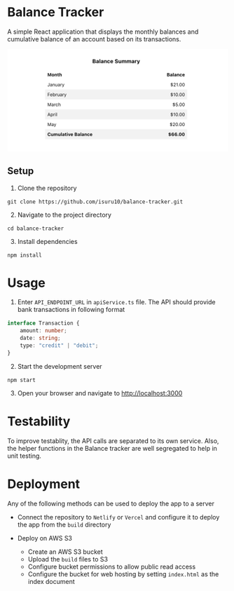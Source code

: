 # Balance Tracker

A simple React application that displays the monthly balances and cumulative balance of an account based on its transactions.

![Balance Tracker](/public/balance-tracker.jpg "Balance Tracker")

## Setup

1. Clone the repository

```shell
git clone https://github.com/isuru10/balance-tracker.git
```

2. Navigate to the project directory

```shell
cd balance-tracker
```

3. Install dependencies

```shell
npm install
```

# Usage

1. Enter `API_ENDPOINT_URL` in `apiService.ts` file. The API should provide bank transactions in following format

```typescript
interface Transaction {
	amount: number;
	date: string;
	type: "credit" | "debit";
}
```

2. Start the development server

```shell
npm start
```

3. Open your browser and navigate to [http://localhost:3000](http://localhost:3000)

# Testability

To improve testablity, the API calls are separated to its own service. Also, the helper functions in the Balance tracker are well segregated to help in unit testing.

# Deployment

Any of the following methods can be used to deploy the app to a server

- Connect the repository to `Netlify` or `Vercel` and configure it to deploy the app from the `build` directory

- Deploy on AWS S3
  - Create an AWS S3 bucket
  - Upload the `build` files to S3
  - Configure bucket permissions to allow public read access
  - Configure the bucket for web hosting by setting `index.html` as the index document
